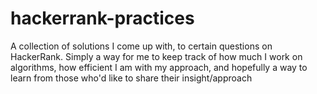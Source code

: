 # hackerrank-practices
A collection of solutions I come up with, to certain questions on HackerRank.
Simply a way for me to keep track of how much I work on algorithms, how efficient I am with my approach, and hopefully a way to learn from those who'd like to share their insight/approach
